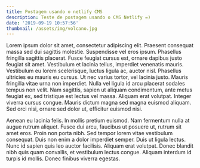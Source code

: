 ```yaml
---
title: Postagem usando o netlify CMS
description: Teste de postagem usando o CMS Netlify =)
date: '2019-09-19 10:57:56'
thumbnail: /assets/img/volcano.jpg
---
```

Lorem ipsum dolor sit amet, consectetur adipiscing elit. Praesent consequat massa sed dui sagittis molestie. Suspendisse vel eros ipsum. Phasellus fringilla sagittis placerat. Fusce feugiat cursus est, ornare dapibus justo feugiat sit amet. Vestibulum et lacinia tellus, imperdiet venenatis mauris. Vestibulum eu lorem scelerisque, luctus ligula ac, auctor nisl. Phasellus ultricies eu mauris eu cursus. Ut nec varius tortor, vel lacinia justo. Mauris fringilla vitae urna non imperdiet. Nulla vel ligula id arcu placerat sodales tempus non velit. Nam sagittis, sapien ut aliquam condimentum, ante metus feugiat ex, sed tristique est lectus vel massa. Aliquam erat volutpat. Integer viverra cursus congue. Mauris dictum magna sed magna euismod aliquam. Sed orci nisi, ornare sed dolor ut, efficitur euismod nisi.



Aenean eu lacinia felis. In mollis pretium euismod. Nam fermentum nulla at augue rutrum aliquet. Fusce dui arcu, faucibus ut posuere ut, rutrum sit amet eros. Proin non porta nibh. Sed tempor lorem vitae vestibulum consequat. Duis non enim a dolor imperdiet semper. Duis ut ligula lectus. Nunc id sapien quis leo auctor facilisis. Aliquam erat volutpat. Donec blandit nibh quis quam convallis, et vestibulum lectus congue. Aliquam interdum id turpis id mollis. Donec finibus viverra egestas.
